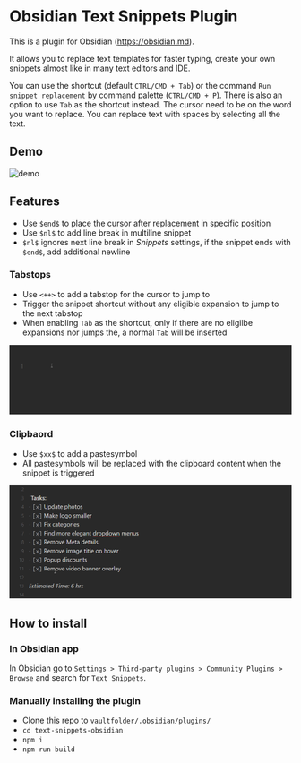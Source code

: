 # Obsidian Text Snippets Plugin

This is a plugin for Obsidian (https://obsidian.md).

It allows you to replace text templates for faster typing, create your own snippets almost like in many text editors and IDE. 

You can use the shortcut (default `CTRL/CMD + Tab`) or the command `Run snippet replacement` by command palette (`CTRL/CMD + P`). There is also an option to use `Tab` as the shortcut instead. The cursor need to be on the word you want to replace. You can replace text with spaces by selecting all the text.

## Demo

![demo](https://raw.githubusercontent.com/ArianaKhit/text-snippets-obsidian/main/demo.gif)

## Features

- Use ```$end$``` to place the cursor after replacement in specific position
- Use ```$nl$``` to add line break in multiline snippet
- ```$nl$``` ignores next line break in _Snippets_ settings, if the snippet ends with ```$end$```, add additional newline

### Tabstops

- Use ```<++>``` to add a tabstop for the cursor to jump to
- Trigger the snippet shortcut without any eligible expansion to jump to the next tabstop
- When enabling `Tab` as the shortcut, only if there are no eligilbe expansions nor jumps the, a normal `Tab` will be inserted

![tabstop-demo](https://raw.githubusercontent.com/Arax20/text-snippets-obsidian/main/tabstop_demo.gif)


### Clipbaord

- Use ```$xx$``` to add a pastesymbol
- All pastesymbols will be replaced with the clipboard content when the snippet is triggered

![paste-demo](https://raw.githubusercontent.com/Arax20/text-snippets-obsidian/main/paste_demo.gif)

## How to install

### In Obsidian app

In Obsidian go to `Settings > Third-party plugins > Community Plugins > Browse` and search for `Text Snippets`.

### Manually installing the plugin

- Clone this repo to `vaultfolder/.obsidian/plugins/`
- `cd text-snippets-obsidian`
- `npm i`
- `npm run build`
